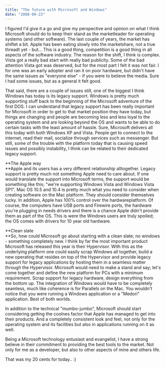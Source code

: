 ```yaml
---
title: "The future with Microsoft and Windows"
date: "2008-09-23"
---
```


I figured I'd give it a go and give my perspective and opinion on what I think Microsoft should do to keep their stand as the marketleader for operating systems (and other software). The last couple of years, the market has shiftet a bit. Apple has been eating slowly into the marketshare, not a true threadt yet - but... This is a good thing, competition is a good thing in all aspects of the software industry. The reason for the shift, I think is complex. Vista got a really bad start with really bad publicity. Some of the bad attention Vista got was deserved, but for the most part I felt it was not fair. I for one was an early adopter and ran it on poor hardware, but didn't have the same issues as "everyone else" - if you were to believe the media. Sure I had some issues, but as a general it felt good.  
  
That said, there are a couple of issues still, one of the biggest I think Windows has today is its legacy support. Windows is pretty much supporting stuff back to the beginning of the Microsoft adventure of the first DOS. I can understand that legacy support has been really important for Microsoft in order to get to that market position they have today, but things are changing and people are becoming less and less loyal to the operating system and are looking beyond the OS and wants to be able to do certain tasks with the least amount of hassle. Sure, Microsoft delivers all this today with both Windows XP and Vista. People get to connect to the internet, read their mail, socialize through services such as messenger. But still, some of the trouble with the platform today that is causing speed issues and possibly instability, I think can be related to their dedicated legacy support.  
  
**The Apple way  
**Apple and its users has a very different relationship alltogether. Legacy support is pretty much not something Apple need to care about. If one would translate the support into Microsoft terms, the support would be something like this; "we're supporting Windows Vista and Windows Vista SP1". Mac OS 10.5 and 10.4 is pretty much what you need to consider when creating software on the Mac platform. They should consider themselves lucky. In addition, Apple has 100% control over the hardwareplatform. Of course, the computers have USB ports and Firewire ports, the hardware you're plugging in needs drivers and there is a chance Apple didn't provide them as part of the OS. This is were the Windows users are truly spoiled; the OS comes with drivers for 10 year old hardware.    
  
**Clean slate  
**So, how could Microsoft go about starting with a clean slate; no windows - something completely new. I think by far the most important product Microsoft has released this year is their Hypervisor. With this as the underlying platform one could easily scrap Windows all together, build a new operating that resides on top of the Hypervisor and provide legacy support for legacy applications by hosting them in a seamless matter through the Hypervisor. Microsoft would need to make a stand and say; let's come together and define the new platform for PCs with a minimum requirement. Scrap support for legacy hardware, design everything from the bottom up. The integration of Windows would have to be completely seamless, much like coherence is for Parallels on the Mac. You wouldn't notice that you were running a Windows application or a "Medori" application. Best of both worlds.  
  
In addition to the technical "mumbo-jumbo", Microsoft should start considering getting the coolnes factor that Apple has managed to get into their products. And a completely consistent look and feel, not only for the operating system and its facilities but also in applications running on it as well.  
  
Being a Microsoft technology entusiast and evangelist, I have a strong believe in their commitment to providing the best tools to the market. Not only for me as a developer, but also to other aspects of mine and others life.  
  
That was my 20 cents for today.. :)
